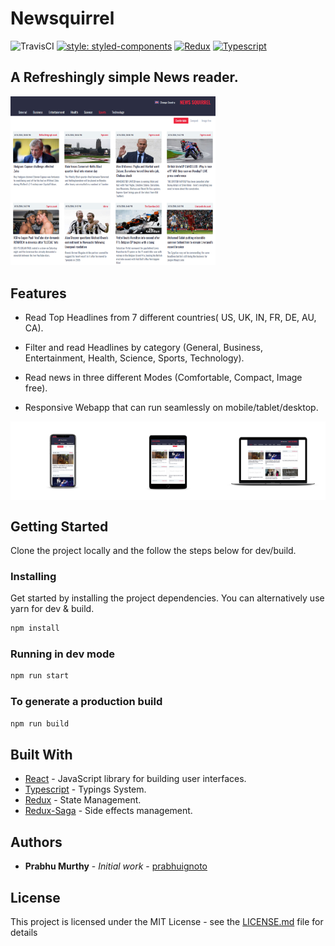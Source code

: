 # Newsquirrel
![TravisCI](https://travis-ci.org/prabhuignoto/newsquirrel.svg?branch=master)
[![style: styled-components](https://img.shields.io/badge/style-%F0%9F%92%85%20styled--components-orange.svg?colorB=daa357&colorA=db748e)](https://github.com/styled-components/styled-components)
[![Redux](https://img.shields.io/badge/builtwith-Redux-orange.svg)](https://github.com/reduxjs/redux)
[![Typescript](https://img.shields.io/badge/poweredby-typescript-blue.svg)](https://www.typescriptlang.org/)

## A Refreshingly simple News reader.

<img src="./readme-assets/web-front.png" width="65%"/>

## Features

* Read Top Headlines from 7 different countries( US, UK, IN, FR, DE, AU, CA).
* Filter and read Headlines by category (General, Business, Entertainment, Health, Science, Sports, Technology).
* Read news in three different Modes (Comfortable, Compact, Image free).

* Responsive Webapp that can run seamlessly on mobile/tablet/desktop.
<div class="img-container" style="display: flex;
    align-items: flex-start;
    justify-content:center;
    width: 100%;">
  <img src="./readme-assets/newsquirrel-mobile.png" width="33.33%"/>
  <img src="./readme-assets/newsquirrel-tablet.png" width="33.33%" />
  <img src="./readme-assets/newsquirel-laptop.png" width="33.33%"/>
</div>

## Getting Started

Clone the project locally and the follow the steps below for dev/build.

### Installing

Get started by installing the project dependencies. You can alternatively use yarn for dev & build.

```javascript
npm install
```

### Running in dev mode

```javascript
npm run start
```

### To generate a production build

```javascript
npm run build
```

## Built With

* [React](https://github.com/facebook/react) -  JavaScript library for building user interfaces.
* [Typescript](https://github.com/Microsoft/TypeScript) - Typings System.
* [Redux](https://github.com/reduxjs/redux) - State Management.
* [Redux-Saga](https://github.com/redux-saga/redux-saga) - Side effects management.

## Authors

* **Prabhu Murthy** - *Initial work* - [prabhuignoto](https://github.com/prabhuignoto)

## License

This project is licensed under the MIT License - see the [LICENSE.md](LICENSE.md) file for details